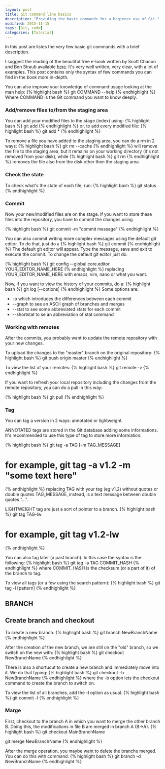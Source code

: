 ```yaml
---
layout: post
title: Git command line basics
description: "Providing the basic commands for a beginner use of Git."
modified: 2015-11-15
tags: [Git, code]
categories: [Tutorial]
---
```


In this post are listes the very few basic git commands with a brief description.

I suggest the reading of the beautiful free e-book written by Scott Chacon and Ben Straub available [here](https://progit.org/).
It's very well written, very clear, with a lot of examples. This post contains only the syntax of few commands you can find in the book more in-depth.

You can also improve your knowledge of command usage looking at the man help:
{% highlight bash %}
git COMMAND --help
{% endhighlight %}
Where COMMAND is the Git command you want to know deeply.


### Add/remove files to/from the staging area

You can add your modified files to the stage (index) using:
{% highlight bash %}
git add <filename>
{% endhighlight %}
or, to add every modified file:
{% highlight bash %}
git add *
{% endhighlight %}



To remove a file you have added to the staging area, you can do a rm in 2 ways:
{% highlight bash %}
git rm --cache<filename>
{% endhighlight %}
will remove the file to the staging area, but it remains on your working directory (it's not removed from your disk), while
{% highlight bash %}
git rm <filename>
{% endhighlight %}
removes the file also from the disk other then the staging area.


### Check the state
To check what's the state of each file, run:
{% highlight bash %}
git status
{% endhighlight %}


### Commit

Now your new/modified files are on the stage. If you want to store these files into the repository, you have to commit the changes using

{% highlight bash %}
git commit -m "commit message"
{% endhighlight %}

You can also commit writing more complex messages using the default git editor.
To do that, just do a 
{% highlight bash %}
git commit
{% endhighlight %}
The default git editor will appear. Type the message, save and exit to execute the commit.
To change the default git editor just do:

{% highlight bash %}
git config --global core.editor YOUR_EDITOR_NAME_HERE
{% endhighlight %}
replacing YOUR_EDITOR_NAME_HERE with emacs, vim, nano or what you want.


Now, if you want to view the history of your commits, do a:
{% highlight bash %}
git log [--options]
{% endhighlight %}
Some options are:
* -p   which introduces the differences between each commit
* --graph   to see an ASCII graph of branches and merges
* --stat   to see some abbreviated stats for each commit
* --shortstat    to se an abbreviation of stat command


### Working with remotes
After the commits, you probably want to update the remote repository with your new changes.

To upload the changes to the "master" branch on the original repository:
{% highlight bash %}
git push origin master
{% endhighlight %}

To view the list of your remotes:
{% highlight bash %}
git remote -v
{% endhighlight %}


If you want to refresh your local repository including the changes from the remote repository, you can do a pull in this way:

{% highlight bash %}
git pull
{% endhighlight %}


### Tag
You can tag a version in 2 ways: annotated or lightweight.

ANNOTATED tags are stored in the Git database adding some informations.
It's recommended to use this type of tag to store more information.

{% highlight bash %}
git tag -a TAG [-m TAG_MESSAGE]
# for example, git tag -a v1.2 -m "some text here"
{% endhighlight %}
replacing TAG with your tag (eg v1.2) without quotes or double quotes
TAG_MESSAGE, instead, is a text message between double quotes "...".

LIGHTWEIGHT tag are just a sort of pointer to a branch.
{% highlight bash %}
git tag TAG-lw
# for example, git tag v1.2-lw
{% endhighlight %}


You can also tag later (a past branch). In this case the syntax is the following:
{% highlight bash %}
git tag -a TAG COMMIT_HASH
{% endhighlight %}
where COMMIT_HASH is the checksum (or a part of it) of the branch to tag.


To view all tags (or a few using the search pattern):
{% highlight bash %}
git tag -l [pattern]
{% endhighlight %}

## BRANCH

## Create branch and checkout

To create a new branch:
{% highlight bash %}
git branch NewBranchName
{% endhighlight %}


After the creation of the new branch, we are still on the "old" branch, so we switch on the new with:
{% highlight bash %}
git checkout NewBranchName
{% endhighlight %}

There is also a shortucut to create a new branch and immediately move into it. We do that typing:
{% highlight bash %}
git checkout -b NewBranchName
{% endhighlight %}
where the -b option lets the checkout command to create the branch to switch on.


To view the list of all branches, add the -l option as usual.
{% highlight bash %}
git commit -l
{% endhighlight %}

### Marge

First, checkout to the branch A in which you want to merge the other branch B. Doing this, the modifications in file B are merged in branch A (B->A).
{% highlight bash %}
git checkout MainBranchName

git merge NewBranchName
{% endhighlight %}

After the merge operation, you maybe want to delete the branche merged. You can do this with command:
{% highlight bash %}
git branch -d NewBranchName
{% endhighlight %}









